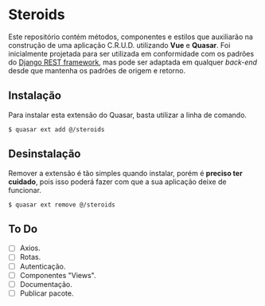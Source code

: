 # Steroids

Este repositório contém métodos, componentes e estilos que auxiliarão na construção de uma aplicação C.R.U.D. utilizando **Vue** e **Quasar**. Foi inicialmente projetada para ser utilizada em conformidade com os padrões do [Django REST framework](https://www.django-rest-framework.org/), mas pode ser adaptada em qualquer _back-end_ desde que mantenha os padrões de origem e retorno.

## Instalação

Para instalar esta extensão do Quasar, basta utilizar a linha de comando.

```
$ quasar ext add @/steroids
```

## Desinstalação

Remover a extensão é tão simples quando instalar, porém é **preciso ter cuidado**, pois isso poderá fazer com que a sua aplicação deixe de funcionar.

```
$ quasar ext remove @/steroids
```

## To Do

- [ ] Axios.
- [ ] Rotas.
- [ ] Autenticação.
- [ ] Componentes "Views".
- [ ] Documentação.
- [ ] Publicar pacote.
